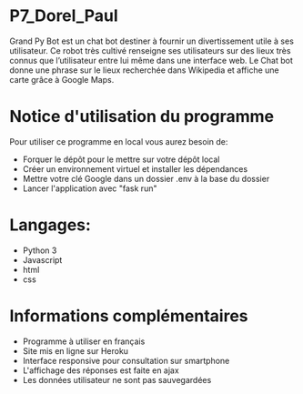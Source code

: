 # P7_Dorel_Paul
Grand Py Bot est un chat bot destiner à fournir un divertissement utile à ses utilisateur. Ce robot très cultivé renseigne ses utilisateurs sur des lieux très connus que l’utilisateur entre lui même dans une interface web. Le Chat bot donne une phrase sur le lieux recherchée dans Wikipedia et affiche une carte grâce à Google Maps.

# Notice d'utilisation du programme
Pour utiliser ce programme en local vous aurez besoin de:
- Forquer le dépôt pour le mettre sur votre dépôt local
- Créer un environnement virtuel et installer les dépendances
- Mettre votre clé Google dans un dossier .env à la base du dossier
- Lancer l'application avec "fask run"

# Langages:
- Python 3
- Javascript
- html
- css

# Informations complémentaires
- Programme à utiliser en français
- Site mis en ligne sur Heroku
- Interface responsive pour consultation sur smartphone
- L'affichage des réponses est faite en ajax
- Les données utilisateur ne sont pas sauvegardées

